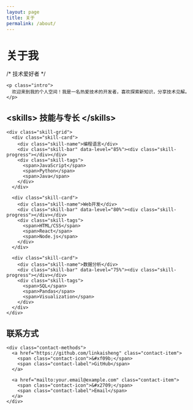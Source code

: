 ```yaml
---
layout: page
title: 关于
permalink: /about/
---
```


<div class="about-container">
  <div class="profile-section">
    <div class="profile-header">
      <h1>关于我</h1>
      <div class="tech-badge">/* 技术爱好者 */</div>
    </div>
    
    <p class="intro">
      欢迎来到我的个人空间！我是一名热爱技术的开发者，喜欢探索新知识，分享技术见解。
    </p>
  </div>

  <div class="skills-section">
    <h2><span class="code-tag">&lt;skills&gt;</span> 技能与专长 <span class="code-tag">&lt;/skills&gt;</span></h2>
    
    <div class="skill-grid">
      <div class="skill-card">
        <div class="skill-name">编程语言</div>
        <div class="skill-bar" data-level="85%"><div class="skill-progress"></div></div>
        <div class="skill-tags">
          <span>JavaScript</span>
          <span>Python</span>
          <span>Java</span>
        </div>
      </div>
      
      <div class="skill-card">
        <div class="skill-name">Web开发</div>
        <div class="skill-bar" data-level="80%"><div class="skill-progress"></div></div>
        <div class="skill-tags">
          <span>HTML/CSS</span>
          <span>React</span>
          <span>Node.js</span>
        </div>
      </div>
      
      <div class="skill-card">
        <div class="skill-name">数据分析</div>
        <div class="skill-bar" data-level="75%"><div class="skill-progress"></div></div>
        <div class="skill-tags">
          <span>SQL</span>
          <span>Pandas</span>
          <span>Visualization</span>
        </div>
      </div>
    </div>
  </div>

  <div class="contact-section">
    <h2>联系方式</h2>
    
    <div class="contact-methods">
      <a href="https://github.com/linkaisheng" class="contact-item">
        <span class="contact-icon">&#xf09b;</span>
        <span class="contact-label">GitHub</span>
      </a>
      
      <a href="mailto:your.email@example.com" class="contact-item">
        <span class="contact-icon">&#x2709;</span>
        <span class="contact-label">Email</span>
      </a>
    </div>
  </div>
</div>

<script>
// 初始化技能条动画
document.addEventListener('DOMContentLoaded', function() {
  setTimeout(function() {
    document.querySelectorAll('.skill-progress').forEach(function(bar) {
      const level = bar.parentElement.getAttribute('data-level');
      bar.style.width = level;
    });
  }, 300);
});
</script> 